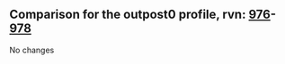 ## Comparison for the outpost0 profile, rvn: [976](https://github.com/PRO100KatYT/FortniteProfileRevisions/tree/main/profiles/outpost0/976%20outpost0.json)-[978](https://github.com/PRO100KatYT/FortniteProfileRevisions/tree/main/profiles/outpost0/978%20outpost0.json)

No changes
